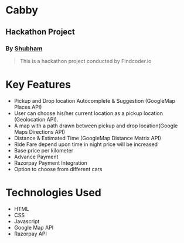 # Cabby

## Hackathon Project

### By [Shubham](https://shubhamvscode.netlify.app)

> This is a hackathon project conducted by Findcoder.io

# Key Features

- Pickup and Drop location Autocomplete & Suggestion (GoogleMap Places API)
- User can choose his/her current location as a pickup location (Geolocation API).
- A map with a path drawn between pickup and drop location(Google Maps Directions API)
- Distance & Estimated Time (GoogleMap Distance Matrix API)
- Ride Fare depend upon time in night price will be increased
- Base price per kilometer
- Advance Payment
- Razorpay Payment Integration
- Option to choose from different cars

# Technologies Used

- HTML
- CSS
- Javascript
- Google Map API
- Razorpay API
